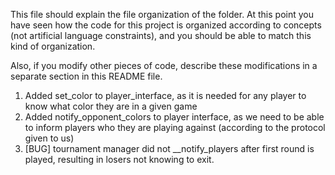 This file should explain the file organization of the folder. At this point you have seen how the code for this project is organized according to concepts (not artificial language constraints), and you should be able to match this kind of organization.

Also, if you modify other pieces of code, describe these modifications in a separate section in this README file.

1. Added set_color to player_interface, as it is needed for any player to know what color they are in a given game
2. Added notify_opponent_colors to player interface, as we need to be able to inform players who they are playing against
(according to the protocol given to us)
3. [BUG] tournament manager did not __notify_players after first round is played, resulting in losers not knowing to exit.
